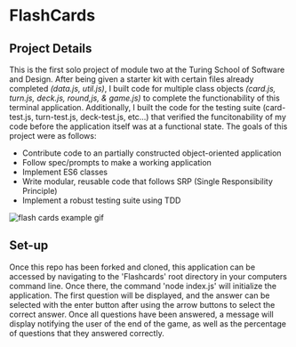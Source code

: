 # FlashCards 

## Project Details

This is the first solo project of module two at the Turing School of Software and Design.  After being given a starter kit with certain files already completed *(data.js, util.js)*, I built code for multiple class objects *(card.js, turn.js, deck.js, round,js, & game.js)* to complete the functionability of this terminal application.  Additionally, I built the code for the testing suite (card-test.js, turn-test.js, deck-test.js, etc...) that verified the funcitonability of my code before the application itself was at a functional state.   The goals of this project were as follows:

* Contribute code to an partially constructed object-oriented application
* Follow spec/prompts to make a working application
* Implement ES6 classes
* Write modular, reusable code that follows SRP (Single Responsibility Principle)
* Implement a robust testing suite using TDD


![flash cards example gif](https://media.giphy.com/media/ft5qmqoRYDX3cmk2Cu/source.gif)

## Set-up

Once this repo has been forked and cloned, this application can be accessed by navigating to the 'Flashcards' root directory in your computers command line.  Once there, the command 'node index.js' will initialize the application.  The first question will be displayed, and the answer can be selected with the enter button after using the arrow buttons to select the correct answer.  Once all questions have been answered, a message will display notifying the user of the end of the game, as well as the percentage of questions that they answered correctly. 

